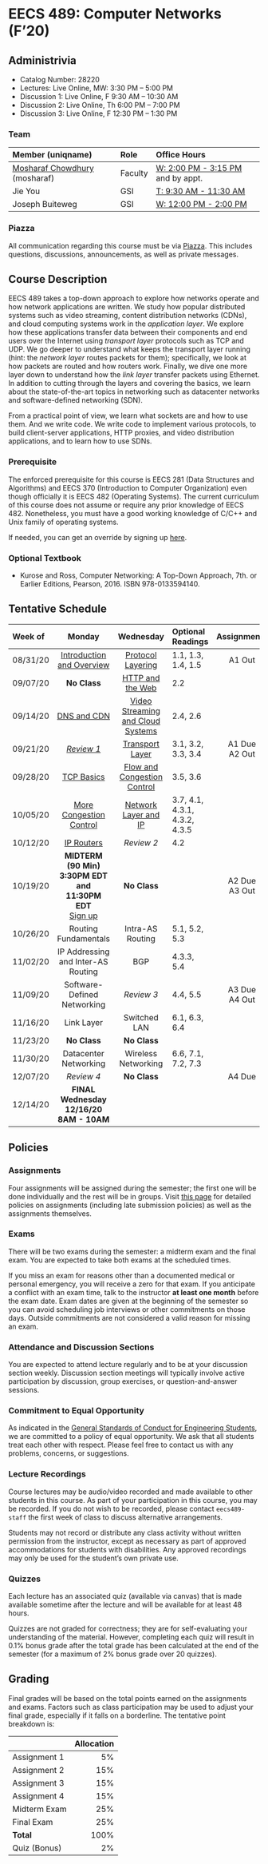 # EECS 489: Computer Networks (F’20)

## Administrivia
 - Catalog Number: 28220
 - Lectures: Live Online, MW: 3:30 PM – 5:00 PM
 - Discussion 1: Live Online, F 9:30 AM – 10:30 AM
 - Discussion 2: Live Online, Th 6:00 PM – 7:00 PM
 - Discussion 3: Live Online, F 12:30 PM – 1:30 PM

### Team

| Member (uniqname) | Role | Office Hours |
| :---------------- | :--- | :----------- |
| [Mosharaf Chowdhury](http://www.mosharaf.com/) (mosharaf) | Faculty | [W: 2:00 PM - 3:15 PM](https://officehours.it.umich.edu/queue/421) and by appt.
| Jie You | GSI | [T: 9:30 AM - 11:30 AM](https://officehours.it.umich.edu/queue/518)
| Joseph Buiteweg | GSI | [W: 12:00 PM - 2:00 PM](https://officehours.it.umich.edu/queue/510)

### Piazza
All communication regarding this course must be via [Piazza](https://piazza.com/umich/fall2020/eecs489). 
This includes questions, discussions, announcements, as well as private messages.

## Course Description
EECS 489 takes a top-down approach to explore how networks operate and how network applications are written. 
We study how popular distributed systems such as video streaming, content distribution networks (CDNs), and cloud computing systems work in the *application layer*.
We explore how these applications transfer data between their components and end users over the Internet using *transport layer* protocols such as TCP and UDP.
We go deeper to understand what keeps the transport layer running (hint: the *network layer* routes packets for them); specifically, we look at how packets are routed and how routers work.
Finally, we dive one more layer down to understand how the *link layer* transfer packets using Ethernet.
In addition to cutting through the layers and covering the basics, we learn about the state-of-the-art topics in networking such as datacenter networks and software-defined networking (SDN). 

From a practical point of view, we learn what sockets are and how to use them. 
And we write code. 
We write code to implement various protocols, to build client-server applications, HTTP proxies, and video distribution applications, and to learn how to use SDNs.

### Prerequisite

The enforced prerequisite for this course is EECS 281 (Data Structures and Algorithms) and EECS 370 (Introduction to Computer Organization) even though officially it is EECS 482 (Operating Systems). 
The current curriculum of this course does not assume or require any prior knowledge of EECS 482.
Nonetheless, you must have a good working knowledge of C/C++ and Unix family of operating systems.

If needed, you can get an override by signing up [here](https://forms.gle/vaW6x4UsbjFvT6WP7).

### Optional Textbook

- Kurose and Ross, Computer Networking: A Top-Down Approach, 7th. or Earlier Editions, Pearson, 2016. ISBN 978-0133594140.

## Tentative Schedule

| Week of  | Monday | Wednesday | Optional Readings | Assignments
|:---------|:------:|:---------:|:------------------|:----------:
| 08/31/20 | [Introduction and Overview](Slides/083120.pptx) | [Protocol Layering](Slides/090220.pptx) | 1.1, 1.3, 1.4, 1.5 | A1 Out
| 09/07/20 | **No Class** | [HTTP and the Web](Slides/090920.pptx) | 2.2 |
| 09/14/20 | [DNS and CDN](Slides/091420.pptx) | [Video Streaming and Cloud Systems](Slides/091620.pptx) | 2.4, 2.6
| 09/21/20 | [*Review 1*](Slides/092120.pptx) | [Transport Layer](Slides/092320.pptx) | 3.1, 3.2, 3.3, 3.4 | A1 Due<br>A2 Out
| 09/28/20 | [TCP Basics](Slides/092820.pptx) | [Flow and Congestion Control](Slides/093020.pptx) | 3.5, 3.6 | 
| 10/05/20 | [More Congestion Control](Slides/100520.pptx) | [Network Layer and IP](Slides/100720.pptx) | 3.7, 4.1, 4.3.1, 4.3.2, 4.3.5
| 10/12/20 | [IP Routers](Slides/101220.pptx) | *Review 2* | 4.2
| 10/19/20 | **MIDTERM (90 Min) <br> 3:30PM EDT <br> and <br> 11:30PM EDT** <br> [Sign up](https://forms.gle/deP3Z6fENaLHJLrH9) | **No Class** |  | A2 Due<br>A3 Out
| 10/26/20 | Routing Fundamentals | Intra-AS Routing | 5.1, 5.2, 5.3 | 
| 11/02/20 | IP Addressing and Inter-AS Routing | BGP | 4.3.3, 5.4
| 11/09/20 | Software-Defined Networking | *Review 3* | 4.4, 5.5 | A3 Due<br>A4 Out
| 11/16/20 | Link Layer | Switched LAN | 6.1, 6.3, 6.4 | 
| 11/23/20 | **No Class** | **No Class** | 
| 11/30/20 | Datacenter Networking | Wireless Networking | 6.6, 7.1, 7.2, 7.3
| 12/07/20 | *Review 4* | **No Class** | | A4 Due
| 12/14/20 | **FINAL <br> Wednesday 12/16/20 <br> 8AM - 10AM** | | | 

## Policies

### Assignments
Four assignments will be assigned during the semester; the first one will be done individually and the rest will be in groups.
Visit [this page](Assignments) for detailed policies on assignments (including late submission policies) as well as the assignments themselves. 

### Exams
There will be two exams during the semester: a midterm exam and the final exam. 
You are expected to take both exams at the scheduled times. 

If you miss an exam for reasons other than a documented medical or personal emergency, you will receive a zero for that exam. 
If you anticipate a conflict with an exam time, talk to the instructor **at least one month** before the exam date. 
Exam dates are given at the beginning of the semester so you can avoid scheduling job interviews or other commitments on those days. 
Outside commitments are not considered a valid reason for missing an exam.

### Attendance and Discussion Sections
You are expected to attend lecture regularly and to be at your discussion section weekly. 
Discussion section meetings will typically involve active participation by discussion, group exercises, or question-and-answer sessions.

### Commitment to Equal Opportunity 
As indicated in the [General Standards of Conduct for Engineering Students](https://bulletin.engin.umich.edu/rules/#generalstandardsofconductforengineeringstudents), we are committed to a policy of equal opportunity. 
We ask that all students treat each other with respect. 
Please feel free to contact us with any problems, concerns, or suggestions.

### Lecture Recordings

Course lectures may be audio/video recorded and made available to other students in this course. As part of your participation in this course, you may be recorded. If you do not wish to be recorded, please contact `eecs489-staff` the first week of class to discuss alternative arrangements.

Students may not record or distribute any class activity without written permission from the instructor, except as necessary as part of approved accommodations for students with disabilities. Any approved recordings may only be used for the student’s own private use.

### Quizzes
Each lecture has an associated quiz (available via canvas) that is made available sometime after the lecture and will be available for at least 48 hours. 

Quizzes are not graded for correctness; they are for self-evaluating your understanding of the material. 
However, completing each quiz will result in 0.1% bonus grade after the total grade has been calculated at the end of the semester (for a maximum of 2% bonus grade over 20 quizzes).

## Grading
Final grades will be based on the total points earned on the assignments and exams. 
Factors such as class participation may be used to adjust your final grade, especially if it falls on a borderline. 
The tentative point breakdown is:

|              | Allocation 
| -------------| ----------:
| Assignment 1 |  5%        
| Assignment 2 | 15%        
| Assignment 3 | 15%        
| Assignment 4 | 15%        
| Midterm Exam | 25%        
| Final Exam   | 25%
| **Total**    |100%
| Quiz (Bonus) |  2%  

